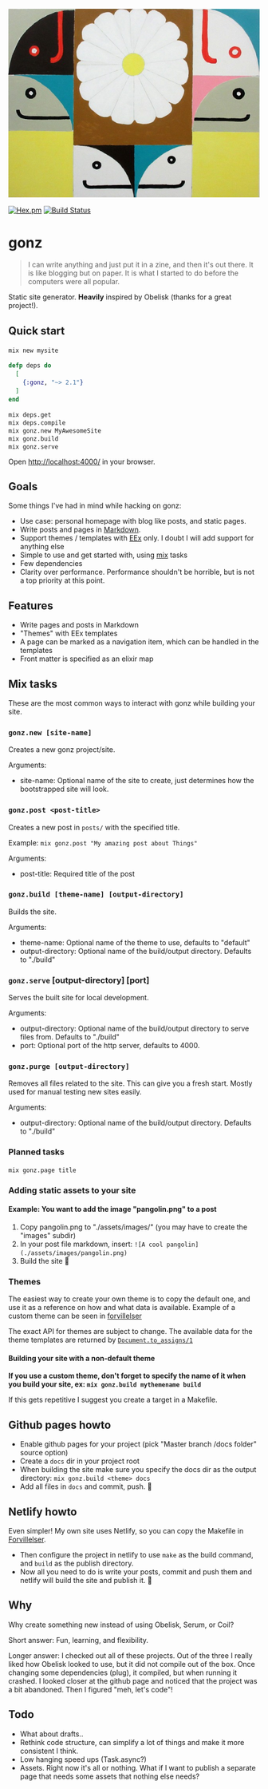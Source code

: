 [![white flower daisy fing shawiwey by Mark Gonzales](white_flower_daisy_fing_shawiwey.jpg)](https://hvw8.com/exhibitions/artists/mark-gonzales)

[![Hex.pm](https://img.shields.io/hexpm/v/gonz.svg)](https://hex.pm/packages/gonz) [![Build Status](https://travis-ci.org/vorce/gonz.svg?branch=master)](https://travis-ci.org/vorce/gonz)

# gonz

> I can write anything and just put it in a zine, and then it's out there. It is like blogging but on paper. It is what I started to do before the computers were all popular.

Static site generator. **Heavily** inspired by Obelisk (thanks for a great project!).

## Quick start

`mix new mysite`

```elixir
defp deps do
  [
    {:gonz, "~> 2.1"}
  ]
end
```

    mix deps.get
    mix deps.compile
    mix gonz.new MyAwesomeSite
    mix gonz.build
    mix gonz.serve

Open [http://localhost:4000/](http://localhost:4000/) in your browser.

## Goals

Some things I've had in mind while hacking on gonz:

- Use case: personal homepage with blog like posts, and static pages.
- Write posts and pages in [Markdown](http://daringfireball.net/projects/markdown/syntax).
- Support themes / templates with [EEx](https://hexdocs.pm/eex/EEx.html) only. I doubt I will add support for anything else
- Simple to use and get started with, using [mix](https://hexdocs.pm/mix/Mix.html) tasks
- Few dependencies
- Clarity over performance. Performance shouldn't be horrible, but is not a top priority at this point.

## Features

- Write pages and posts in Markdown
- "Themes" with EEx templates
- A page can be marked as a navigation item, which can be handled in the templates
- Front matter is specified as an elixir map

## Mix tasks

These are the most common ways to interact with gonz while building your site.

### `gonz.new [site-name]`

Creates a new gonz project/site.

Arguments:
- site-name: Optional name of the site to create, just determines how the bootstrapped site will look.

### `gonz.post <post-title>`

Creates a new post in `posts/` with the specified title.

Example: `mix gonz.post "My amazing post about Things"`

Arguments:
- post-title: Required title of the post

### `gonz.build [theme-name] [output-directory]`

Builds the site.

Arguments:
- theme-name: Optional name of the theme to use, defaults to "default"
- output-directory: Optional name of the build/output directory. Defaults to "./build"

### `gonz.serve` [output-directory] [port]

Serves the built site for local development.

Arguments:
- output-directory: Optional name of the build/output directory to serve files from. Defaults to "./build"
- port: Optional port of the http server, defaults to 4000.

### `gonz.purge [output-directory]`

Removes all files related to the site. This can give you a fresh start. Mostly used for manual testing new sites easily.

Arguments:
- output-directory: Optional name of the build/output directory. Defaults to "./build"

### Planned tasks

`mix gonz.page title`

### Adding static assets to your site

#### Example: You want to add the image "pangolin.png" to a post

1. Copy pangolin.png to "./assets/images/" (you may have to create the "images" subdir)
2. In your post file markdown, insert: `![A cool pangolin](./assets/images/pangolin.png)`
3. Build the site 🎉

### Themes

The easiest way to create your own theme is to copy the default one, and use it as a reference on how and what data is available. Example of a custom theme can be seen in [forvillelser](https://github.com/vorce/forvillelser)

The exact API for themes are subject to change. The available data for the theme templates are returned by  [`Document.to_assigns/1`](https://github.com/vorce/gonz/blob/master/lib/gonz/document.ex#L55)

#### Building your site with a non-default theme

**If you use a custom theme, don't forget to specify the name of it when you build your site, ex: `mix gonz.build mythemename build`**

If this gets repetitive I suggest you create a target in a Makefile.

## Github pages howto

- Enable github pages for your project (pick "Master branch /docs folder" source option)
- Create a `docs` dir in your project root
- When building the site make sure you specify the docs dir as the output directory: `mix gonz.build <theme> docs`
- Add all files in `docs` and commit, push. 🎉

## Netlify howto

Even simpler! My own site uses Netlify, so you can copy the Makefile in [Forvillelser](https://github.com/vorce/forvillelser).

- Then configure the project in netlify to use `make` as the build command, and `build` as the publish directory.
- Now all you need to do is write your posts, commit and push them and netlify will build the site and publish it. 🎉

## Why

Why create something new instead of using Obelisk, Serum, or Coil?

Short answer: Fun, learning, and flexibility.

Longer answer: I checked out all of these projects. Out of the three I really liked how Obelisk looked to use,
but it did not compile out of the box. Once changing some dependencies (plug), it compiled, but when running it crashed.
I looked closer at the github page and noticed that the project was a bit abandoned. Then I figured  "meh, let's code"!

## Todo

- What about drafts..
- Rethink code structure, can simplify a lot of things and make it more consistent I think.
- Low hanging speed ups (Task.async?)
- Assets. Right now it's all or nothing. What if I want to publish a separate page that needs some assets that nothing else needs?
